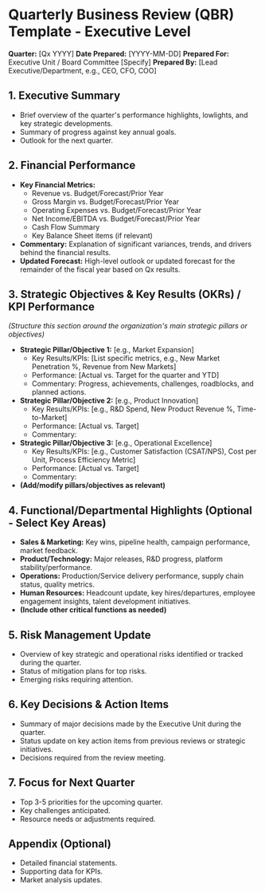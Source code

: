 # Quarterly Business Review (QBR) Template - Executive Level

**Quarter:** [Qx YYYY]
**Date Prepared:** [YYYY-MM-DD]
**Prepared For:** Executive Unit / Board Committee [Specify]
**Prepared By:** [Lead Executive/Department, e.g., CEO, CFO, COO]

## 1. Executive Summary

*   Brief overview of the quarter's performance highlights, lowlights, and key strategic developments.
*   Summary of progress against key annual goals.
*   Outlook for the next quarter.

## 2. Financial Performance

*   **Key Financial Metrics:**
    *   Revenue vs. Budget/Forecast/Prior Year
    *   Gross Margin vs. Budget/Forecast/Prior Year
    *   Operating Expenses vs. Budget/Forecast/Prior Year
    *   Net Income/EBITDA vs. Budget/Forecast/Prior Year
    *   Cash Flow Summary
    *   Key Balance Sheet items (if relevant)
*   **Commentary:** Explanation of significant variances, trends, and drivers behind the financial results.
*   **Updated Forecast:** High-level outlook or updated forecast for the remainder of the fiscal year based on Qx results.

## 3. Strategic Objectives & Key Results (OKRs) / KPI Performance

*(Structure this section around the organization's main strategic pillars or objectives)*

*   **Strategic Pillar/Objective 1:** [e.g., Market Expansion]
    *   Key Results/KPIs: [List specific metrics, e.g., New Market Penetration %, Revenue from New Markets]
    *   Performance: [Actual vs. Target for the quarter and YTD]
    *   Commentary: Progress, achievements, challenges, roadblocks, and planned actions.
*   **Strategic Pillar/Objective 2:** [e.g., Product Innovation]
    *   Key Results/KPIs: [e.g., R&D Spend, New Product Revenue %, Time-to-Market]
    *   Performance: [Actual vs. Target]
    *   Commentary:
*   **Strategic Pillar/Objective 3:** [e.g., Operational Excellence]
    *   Key Results/KPIs: [e.g., Customer Satisfaction (CSAT/NPS), Cost per Unit, Process Efficiency Metric]
    *   Performance: [Actual vs. Target]
    *   Commentary:
*   **(Add/modify pillars/objectives as relevant)**

## 4. Functional/Departmental Highlights (Optional - Select Key Areas)

*   **Sales & Marketing:** Key wins, pipeline health, campaign performance, market feedback.
*   **Product/Technology:** Major releases, R&D progress, platform stability/performance.
*   **Operations:** Production/Service delivery performance, supply chain status, quality metrics.
*   **Human Resources:** Headcount update, key hires/departures, employee engagement insights, talent development initiatives.
*   **(Include other critical functions as needed)**

## 5. Risk Management Update

*   Overview of key strategic and operational risks identified or tracked during the quarter.
*   Status of mitigation plans for top risks.
*   Emerging risks requiring attention.

## 6. Key Decisions & Action Items

*   Summary of major decisions made by the Executive Unit during the quarter.
*   Status update on key action items from previous reviews or strategic initiatives.
*   Decisions required from the review meeting.

## 7. Focus for Next Quarter

*   Top 3-5 priorities for the upcoming quarter.
*   Key challenges anticipated.
*   Resource needs or adjustments required.

## Appendix (Optional)

*   Detailed financial statements.
*   Supporting data for KPIs.
*   Market analysis updates. 